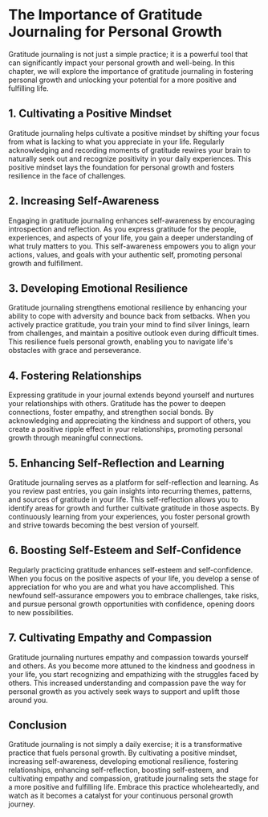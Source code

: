 The Importance of Gratitude Journaling for Personal Growth
=====================================================================

Gratitude journaling is not just a simple practice; it is a powerful tool that can significantly impact your personal growth and well-being. In this chapter, we will explore the importance of gratitude journaling in fostering personal growth and unlocking your potential for a more positive and fulfilling life.

1\. Cultivating a Positive Mindset
---------------------------------

Gratitude journaling helps cultivate a positive mindset by shifting your focus from what is lacking to what you appreciate in your life. Regularly acknowledging and recording moments of gratitude rewires your brain to naturally seek out and recognize positivity in your daily experiences. This positive mindset lays the foundation for personal growth and fosters resilience in the face of challenges.

2\. Increasing Self-Awareness
----------------------------

Engaging in gratitude journaling enhances self-awareness by encouraging introspection and reflection. As you express gratitude for the people, experiences, and aspects of your life, you gain a deeper understanding of what truly matters to you. This self-awareness empowers you to align your actions, values, and goals with your authentic self, promoting personal growth and fulfillment.

3\. Developing Emotional Resilience
----------------------------------

Gratitude journaling strengthens emotional resilience by enhancing your ability to cope with adversity and bounce back from setbacks. When you actively practice gratitude, you train your mind to find silver linings, learn from challenges, and maintain a positive outlook even during difficult times. This resilience fuels personal growth, enabling you to navigate life's obstacles with grace and perseverance.

4\. Fostering Relationships
--------------------------

Expressing gratitude in your journal extends beyond yourself and nurtures your relationships with others. Gratitude has the power to deepen connections, foster empathy, and strengthen social bonds. By acknowledging and appreciating the kindness and support of others, you create a positive ripple effect in your relationships, promoting personal growth through meaningful connections.

5\. Enhancing Self-Reflection and Learning
-----------------------------------------

Gratitude journaling serves as a platform for self-reflection and learning. As you review past entries, you gain insights into recurring themes, patterns, and sources of gratitude in your life. This self-reflection allows you to identify areas for growth and further cultivate gratitude in those aspects. By continuously learning from your experiences, you foster personal growth and strive towards becoming the best version of yourself.

6\. Boosting Self-Esteem and Self-Confidence
-------------------------------------------

Regularly practicing gratitude enhances self-esteem and self-confidence. When you focus on the positive aspects of your life, you develop a sense of appreciation for who you are and what you have accomplished. This newfound self-assurance empowers you to embrace challenges, take risks, and pursue personal growth opportunities with confidence, opening doors to new possibilities.

7\. Cultivating Empathy and Compassion
-------------------------------------

Gratitude journaling nurtures empathy and compassion towards yourself and others. As you become more attuned to the kindness and goodness in your life, you start recognizing and empathizing with the struggles faced by others. This increased understanding and compassion pave the way for personal growth as you actively seek ways to support and uplift those around you.

Conclusion
----------

Gratitude journaling is not simply a daily exercise; it is a transformative practice that fuels personal growth. By cultivating a positive mindset, increasing self-awareness, developing emotional resilience, fostering relationships, enhancing self-reflection, boosting self-esteem, and cultivating empathy and compassion, gratitude journaling sets the stage for a more positive and fulfilling life. Embrace this practice wholeheartedly, and watch as it becomes a catalyst for your continuous personal growth journey.
